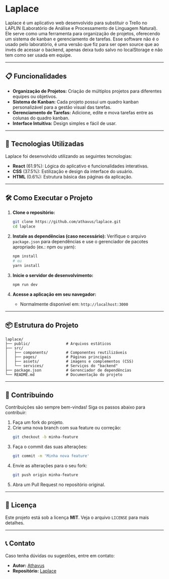 # Laplace

Laplace é um aplicativo web desenvolvido para substituir o Trello no LAPLIN (Laboratório de Análise e Processamento de Linguagem Natural). Ele serve como uma ferramenta para organização de projetos, oferecendo um sistema de kanban e gerenciamento de tarefas. Esse software não é o usado pelo laboratório, é uma versão que fiz para ser open source que ao invés de acessar o backend, apenas deixa tudo salvo no localStorage e não tem como ser usada em equipe.

---

## 📋 Funcionalidades

- **Organização de Projetos:** Criação de múltiplos projetos para diferentes equipes ou objetivos.
- **Sistema de Kanban:** Cada projeto possui um quadro kanban personalizável para a gestão visual das tarefas.
- **Gerenciamento de Tarefas:** Adicione, edite e mova tarefas entre as colunas do quadro kanban.
- **Interface Intuitiva:** Design simples e fácil de usar.

---

## 🚀 Tecnologias Utilizadas

Laplace foi desenvolvido utilizando as seguintes tecnologias:

- **React** (61.9%): Lógica do aplicativo e funcionalidades interativas.
- **CSS** (37.5%): Estilização e design da interface do usuário.
- **HTML** (0.6%): Estrutura básica das páginas da aplicação.

---

## 🛠️ Como Executar o Projeto

1. **Clone o repositório:**
   ```bash
   git clone https://github.com/athavus/laplace.git
   cd laplace
   ```

2. **Instale as dependências (caso necessário):**
   Verifique o arquivo `package.json` para dependências e use o gerenciador de pacotes apropriado (ex.: npm ou yarn):
   ```bash
   npm install
   # ou
   yarn install
   ```

3. **Inicie o servidor de desenvolvimento:**
   ```bash
   npm run dev
   ```

4. **Acesse a aplicação em seu navegador:**
   - Normalmente disponível em: `http://localhost:3000`

---

## 📦 Estrutura do Projeto

```plaintext
laplace/
├── public/                # Arquivos estáticos
├── src/
│   ├── components/        # Componentes reutilizáveis
│   ├── pages/             # Páginas principais
│   ├── assets/            # imagens e complementos (CSS)
│   └── services/          # Serviços do "backend"
├── package.json           # Gerenciador de dependências
└── README.md              # Documentação do projeto
```

---

## 🤝 Contribuindo

Contribuições são sempre bem-vindas! Siga os passos abaixo para contribuir:

1. Faça um fork do projeto.
2. Crie uma nova branch com sua feature ou correção:
   ```bash
   git checkout -b minha-feature
   ```
3. Faça o commit das suas alterações:
   ```bash
   git commit -m 'Minha nova feature'
   ```
4. Envie as alterações para o seu fork:
   ```bash
   git push origin minha-feature
   ```
5. Abra um Pull Request no repositório original.

---

## 📝 Licença

Este projeto está sob a licença **MIT**. Veja o arquivo `LICENSE` para mais detalhes.

---

## 📞 Contato

Caso tenha dúvidas ou sugestões, entre em contato:

- **Autor:** [Athavus](https://github.com/athavus)
- **Repositório:** [Laplace](https://github.com/athavus/laplace)
